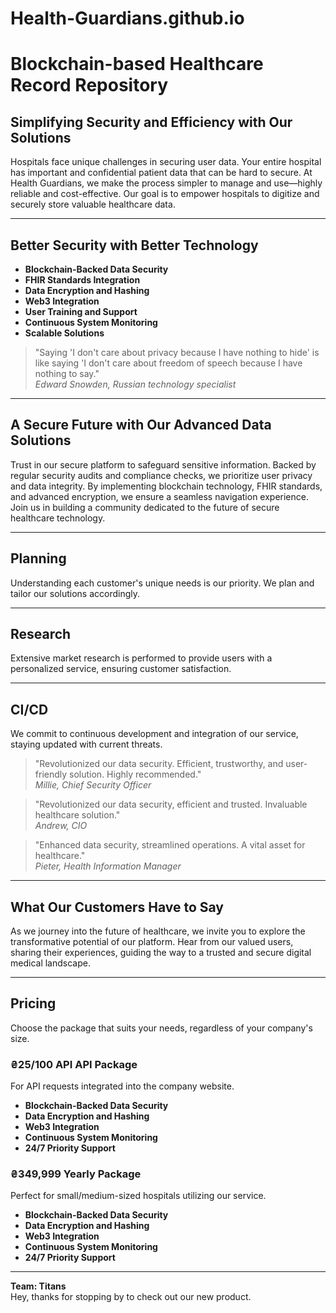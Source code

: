 # Health-Guardians.github.io
# Blockchain-based Healthcare Record Repository

## Simplifying Security and Efficiency with Our Solutions

Hospitals face unique challenges in securing user data. Your entire hospital has important and confidential patient data that can be hard to secure. At Health Guardians, we make the process simpler to manage and use—highly reliable and cost-effective. Our goal is to empower hospitals to digitize and securely store valuable healthcare data.

---

## Better Security with Better Technology

- **Blockchain-Backed Data Security**
- **FHIR Standards Integration**
- **Data Encryption and Hashing**
- **Web3 Integration**
- **User Training and Support**
- **Continuous System Monitoring**
- **Scalable Solutions**

> "Saying 'I don't care about privacy because I have nothing to hide' is like saying 'I don't care about freedom of speech because I have nothing to say."  
> *Edward Snowden, Russian technology specialist*

---

## A Secure Future with Our Advanced Data Solutions

Trust in our secure platform to safeguard sensitive information. Backed by regular security audits and compliance checks, we prioritize user privacy and data integrity. By implementing blockchain technology, FHIR standards, and advanced encryption, we ensure a seamless navigation experience. Join us in building a community dedicated to the future of secure healthcare technology.

---

## Planning

Understanding each customer's unique needs is our priority. We plan and tailor our solutions accordingly.

---

## Research

Extensive market research is performed to provide users with a personalized service, ensuring customer satisfaction.

---

## CI/CD

We commit to continuous development and integration of our service, staying updated with current threats.

> "Revolutionized our data security. Efficient, trustworthy, and user-friendly solution. Highly recommended."  
> *Millie, Chief Security Officer*

> "Revolutionized our data security, efficient and trusted. Invaluable healthcare solution."  
> *Andrew, CIO*

> "Enhanced data security, streamlined operations. A vital asset for healthcare."  
> *Pieter, Health Information Manager*

---

## What Our Customers Have to Say

As we journey into the future of healthcare, we invite you to explore the transformative potential of our platform. Hear from our valued users, sharing their experiences, guiding the way to a trusted and secure digital medical landscape.

---

## Pricing

Choose the package that suits your needs, regardless of your company's size.

### ₴25/100 API API Package
For API requests integrated into the company website.

- **Blockchain-Backed Data Security**
- **Data Encryption and Hashing**
- **Web3 Integration**
- **Continuous System Monitoring**
- **24/7 Priority Support**



### ₴349,999 Yearly Package
Perfect for small/medium-sized hospitals utilizing our service.

- **Blockchain-Backed Data Security**
- **Data Encryption and Hashing**
- **Web3 Integration**
- **Continuous System Monitoring**
- **24/7 Priority Support**



---

**Team: Titans**  
Hey, thanks for stopping by to check out our new product.

